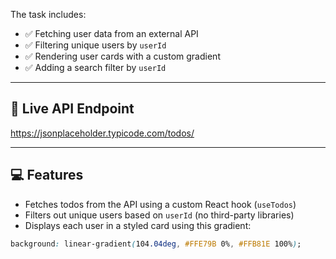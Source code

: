 

The task includes:

- ✅ Fetching user data from an external API
- ✅ Filtering unique users by `userId`
- ✅ Rendering user cards with a custom gradient
- ✅ Adding a search filter by `userId`

---

## 🔗 Live API Endpoint
https://jsonplaceholder.typicode.com/todos/


---

## 💻 Features

- Fetches todos from the API using a custom React hook (`useTodos`)
- Filters out unique users based on `userId` (no third-party libraries)
- Displays each user in a styled card using this gradient:

```css
background: linear-gradient(104.04deg, #FFE79B 0%, #FFB81E 100%);


